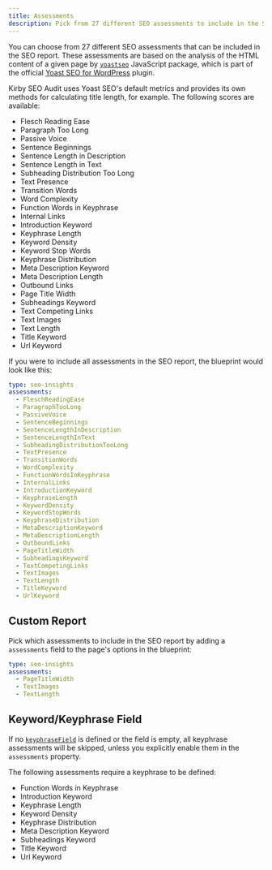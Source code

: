 ```yaml
---
title: Assessments
description: Pick from 27 different SEO assessments to include in the SEO report.
---
```


You can choose from 27 different SEO assessments that can be included in the SEO report. These assessments are based on the analysis of the HTML content of a given page by [`yoastseo`](https://www.npmjs.com/package/yoastseo) JavaScript package, which is part of the official [Yoast SEO for WordPress](https://yoast.com/wordpress/plugins/seo/) plugin.

Kirby SEO Audit uses Yoast SEO's default metrics and provides its own methods for calculating title length, for example. The following scores are available:

- Flesch Reading Ease
- Paragraph Too Long
- Passive Voice
- Sentence Beginnings
- Sentence Length in Description
- Sentence Length in Text
- Subheading Distribution Too Long
- Text Presence
- Transition Words
- Word Complexity
- Function Words in Keyphrase
- Internal Links
- Introduction Keyword
- Keyphrase Length
- Keyword Density
- Keyword Stop Words
- Keyphrase Distribution
- Meta Description Keyword
- Meta Description Length
- Outbound Links
- Page Title Width
- Subheadings Keyword
- Text Competing Links
- Text Images
- Text Length
- Title Keyword
- Url Keyword

If you were to include all assessments in the SEO report, the blueprint would look like this:

```yaml [sections/seo-insights.yml]
type: seo-insights
assessments:
  - FleschReadingEase
  - ParagraphTooLong
  - PassiveVoice
  - SentenceBeginnings
  - SentenceLengthInDescription
  - SentenceLengthInText
  - SubheadingDistributionTooLong
  - TextPresence
  - TransitionWords
  - WordComplexity
  - FunctionWordsInKeyphrase
  - InternalLinks
  - IntroductionKeyword
  - KeyphraseLength
  - KeywordDensity
  - KeywordStopWords
  - KeyphraseDistribution
  - MetaDescriptionKeyword
  - MetaDescriptionLength
  - OutboundLinks
  - PageTitleWidth
  - SubheadingsKeyword
  - TextCompetingLinks
  - TextImages
  - TextLength
  - TitleKeyword
  - UrlKeyword
```

## Custom Report

Pick which assessments to include in the SEO report by adding a `assessments` field to the page's options in the blueprint:

```yaml [sections/seo-insights.yml]
type: seo-insights
assessments:
  - PageTitleWidth
  - TextImages
  - TextLength
```

## Keyword/Keyphrase Field

If no [`keyphraseField`](/docs/get-started/configuration#keyphrasefield) is defined or the field is empty, all keyphrase assessments will be skipped, unless you explicitly enable them in the `assessments` property.

The following assessments require a keyphrase to be defined:

- Function Words in Keyphrase
- Introduction Keyword
- Keyphrase Length
- Keyword Density
- Keyphrase Distribution
- Meta Description Keyword
- Subheadings Keyword
- Title Keyword
- Url Keyword
